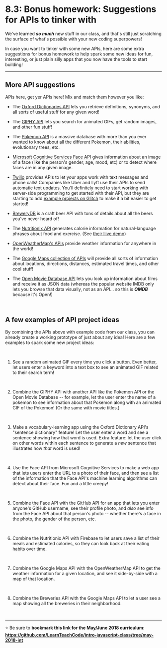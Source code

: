 # 8.3: Bonus homework: Suggestions for APIs to tinker with

We've learned ***so much*** new stuff in our class, and that's still just scratching the surface of what's possible with your new coding superpowers!

In case you want to tinker with some new APIs, here are some extra suggestions for bonus homework to help spark some new ideas for fun, interesting, or just plain silly apps that you now have the tools to start building!

<hr/>

## More API suggestions

APIs here, get yer APIs here! Mix and match them however you like:

  - The [Oxford Dictionaries API](https://developer.oxforddictionaries.com/) lets you retrieve definitions, synonyms, and all sorts of useful stuff for any given word!

  - The [GIPHY API](https://developers.giphy.com/) lets you search for animated GIFs, get random images, and other fun stuff! 

  - The [Pokemon API](https://pokeapi.co/) is a massive database with more than you ever wanted to know about all the different Pokemon, their abilities, evolutionary trees, etc.
  
  - [Microsoft Cognitive Services Face API](https://docs.microsoft.com/en-us/azure/cognitive-services/face/overview) gives information about an image of a face (like the person's gender, age, mood, etc) or to detect where faces are in any given image.
  
  - [Twilio](https://www.twilio.com/) provides APIs to let your apps work with text messages and phone calls! Companies like Uber and Lyft use their APIs to send automatic text updates. You'll definitely need to start working with server-side programming to get started with their API, but they are starting to add [example projects on Glitch](https://glitch.com/twilio) to make it a bit easier to get started!

  - [BreweryDB](http://www.brewerydb.com/) is a craft beer API with tons of details about all the beers you've never heard of!
  
  - The [Nutritionix API](https://developer.nutritionix.com/docs/v2) generates calorie information for natural-language phrases about food and exercise. (See [their liive demo](https://www.nutritionix.com/natural-demo?q=1%20cup%20mashed%20potatoes%20and%202%20tbsp%20gravy&s=1))
  
  - [OpenWeatherMap's APIs](https://openweathermap.org/api) provide weather information for anywhere in the world!
  
  - The [Google Maps collection of APIs](https://developers.google.com/maps/documentation/) will provide all sorts of information about locations, directions, distances, estimated travel times, and other cool stuff!

  - The [Open Movie Database API](http://www.omdbapi.com/) lets you look up information about films and receive it as JSON data (whereas the popular website IMDB only lets you browse that data visually, not as an API... so this is ***OMDB*** because it's Open!)
  
<br/>

## A few examples of API project ideas

By combining the APIs above with example code from our class, you can already create a working prototype of just about any idea! Here are a few examples to spark some new project ideas:

<br/>

  1. See a random animated GIF every time you click a button. Even better, let users enter a keyword into a text box to see an animated GIF related to their search term!
  
  <br/>
  
  2. Combine the GIPHY API with another API like the Pokemon API or the Open Movie Database -- for example, let the user enter the name of a pokemon to see information about that Pokemon along with an animated GIF of the Pokemon! (Or the same with movie titles.)
  
  <br/>
  
  3. Make a vocabulary-learning app using the Oxford Dictionary API's "sentence dictionary" feature! Let the user enter a word and see a sentence showing how that word is used. Extra feature: let the user click on other words within each sentence to generate a *new* sentence that illustrates how *that* word is used! 
  
  <br/>
  
  4. Use the Face API from Microsoft Cognitive Services to make a web app that lets users enter the URL to a photo of their face, and then see a list of the information that the Face API's machine learning algorithms can detect about their face. Fun and a little creepy!
  
  <br/>
  
  5. Combine the Face API with the GitHub API for an app that lets you enter anyone's GitHub username, see their profile photo, and *also* see info from the Face API about that person's photo -- whether there's a face in the photo, the gender of the person, etc.

<br/>

  6. Combine the Nutritionix API with Firebase to let users save a list of their meals and estimated calories, so they can look back at their eating habits over time.

<br/>

  7. Combine the Google Maps API with the OpenWeatherMap API to get the weather information for a given location, and see it side-by-side with a map of that location.
  
  <br/>
  
  8. Combine the Breweries API with the Google Maps API to let a user see a map showing all the breweries in their neighborhood.
  
<br/>
<hr/>

:star: Be sure to **bookmark this link for the May/June 2018 curriculum: https://github.com/LearnTeachCode/intro-javascript-class/tree/may-2018-int**
